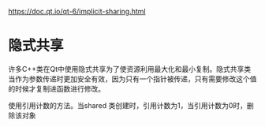 https://doc.qt.io/qt-6/implicit-sharing.html

# 隐式共享
许多C++类在Qt中使用隐式共享为了使资源利用最大化和最小复制。隐式共享类当作为参数传递时更加安全有效，因为只有一个指针被传递，只有需要修改这个值的时候才复制进函数进行修改。  

使用引用计数的方法。当shared 类创建时，引用计数为1，当引用计数为0时，删除该对象